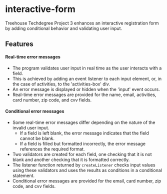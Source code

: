 # interactive-form
 Treehouse Techdegree Project 3 enhances an interactive registration form by adding conditional behavior and validating user input.

## Features

#### Real-time error messages
* The program validates user input in real time as the user interacts with a field.
* This is achieved by adding an event listener to each input element, or, in the case of activities, to the 'activities-box' div.
* An error message is displayed or hidden when the 'input' event occurs.
* Real-time error messages are provided for the name, email, activities, card number, zip code, and cvv fields.

#### Conditional error messages
* Some real-time error messages differ depending on the nature of the invalid user input.
    * If a field is left blank, the error message indicates that the field cannot be blank.
    * If a field is filled but formatted incorrectly, the error message references the required format.
* Two validators are created for each field, one checking that it is not blank and another checking that it is formatted correctly.
* The listener function returned by `createListener` checks input values using these validators and uses the results as conditions in a conditional statement.
* Conditional error messages are provided for the email, card number, zip code, and cvv fields. 